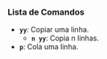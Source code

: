 ### Lista de Comandos
* **`yy`**: Copiar uma linha.
    * **`n yy`**: Copia n linhas.
* **`p`**: Cola uma linha.